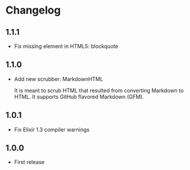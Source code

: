 # Changelog

## 1.1.1

- Fix missing element in HTML5: blockquote

## 1.1.0

- Add new scrubber: MarkdownHTML

  It is meant to scrub HTML that resulted from converting Markdown to HTML. It
  supports GitHub flavored Markdown (GFM).

## 1.0.1

- Fix Elixir 1.3 compiler warnings

## 1.0.0

- First release
